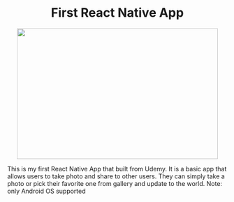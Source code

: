 <h1 align="center">First React Native App</h1>
<p align="center">
  <img width="460" height="300" src="https://fiverr-res.cloudinary.com/images/t_main1,q_auto,f_auto/gigs/18626914/original/452631d48fc9bc06f2eef3929d7240c8850e966d/code-android-and-ios-apps-in-react-native.png">
</p>
This is my first React Native App that built from Udemy. It is a basic app that allows users to take photo and share to other users. They can simply take a photo or pick their favorite one from gallery and update to the world. Note: only Android OS supported
